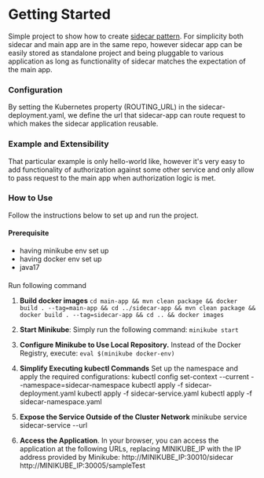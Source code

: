 # Getting Started

Simple project to show how to
create [sidecar pattern](https://learn.microsoft.com/en-us/azure/architecture/patterns/sidecar).
For simplicity both sidecar and main app are in the same repo, however sidecar app can be easily stored as standalone
project and being pluggable to various application as long as functionality of sidecar matches the expectation of the
main
app.

### Configuration

By setting the Kubernetes property (ROUTING_URL) in the sidecar-deployment.yaml, we define the url that sidecar-app can
route request to
which makes the sidecar application reusable.

### Example and Extensibility

That particular example is only hello-world like, however it's very easy to add functionality of authorization against
some other service and only allow to pass request to the main app when authorization logic is met.

### How to Use

Follow the instructions below to set up and run the project.

#### Prerequisite

* having minikube env set up
* having docker env set up
* java17

####

Run following command

1. **Build docker images**
   `cd main-app && mvn clean package && docker build . --tag=main-app && cd ../sidecar-app && mvn clean package && docker
   build . --tag=sidecar-app && cd .. && docker images`

2. **Start Minikube**: Simply run the following command:
   `minikube start`

3. **Configure Minikube to Use Local Repository.** Instead of the Docker Registry, execute:
   `eval $(minikube docker-env)`

4. **Simplify Executing kubectl Commands** Set up the namespace and apply the required configurations:
   kubectl config set-context --current --namespace=sidecar-namespace
   kubectl apply -f sidecar-deployment.yaml
   kubectl apply -f sidecar-service.yaml
   kubectl apply -f sidecar-namespace.yaml

5. **Expose the Service Outside of the Cluster Network**
minikube service sidecar-service --url

6. **Access the Application**. In your browser, you can access the application at the following URLs, replacing MINIKUBE_IP with the IP address provided by Minikube:
http://MINIKUBE_IP:30010/sidecar
http://MINIKUBE_IP:30005/sampleTest